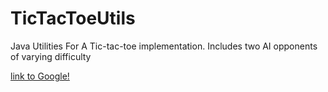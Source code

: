 # TicTacToeUtils
Java Utilities For A Tic-tac-toe implementation. Includes two AI opponents of varying difficulty

[link to Google!](http://google.com)
